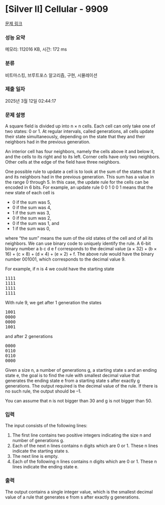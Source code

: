 # [Silver II] Cellular - 9909 

[문제 링크](https://www.acmicpc.net/problem/9909) 

### 성능 요약

메모리: 112016 KB, 시간: 172 ms

### 분류

비트마스킹, 브루트포스 알고리즘, 구현, 시뮬레이션

### 제출 일자

2025년 3월 12일 02:44:17

### 문제 설명

<p>A square field is divided up into n × n cells.  Each cell can only take one of two states: 0 or 1.  At regular intervals, called generations, all cells update their state simultaneously, depending on the state that they and their neighbors had in the previous generation.</p>

<p>An interior cell has four neighbors, namely the cells above it and below it, and the cells to its right and to its left.  Corner cells have only two neighbors.  Other cells at the edge of the field have three neighbors.</p>

<p>One possible rule to update a cell is to look at the sum of the states that it and its neighbors had in the previous generation.  This sum has a value in the range 0 through 5.  In this case, the update rule for the cells can be encoded in 6 bits.  For example, an update rule 0 0 1 0 0 1 means that the new state of each cell is</p>

<ul>
	<li>0 if the sum was 5,</li>
	<li>0 if the sum was 4,</li>
	<li>1 if the sum was 3,</li>
	<li>0 if the sum was 2,</li>
	<li>0 if the sum was 1, and</li>
	<li>1 if the sum was 0,</li>
</ul>

<p>where “the sum” means the sum of the old states of the cell and of all its neighbors.  We can use binary code to uniquely identify the rule.  A 6-bit binary number a b c d e f corresponds to the decimal value (a × 32) + (b × 16) + (c × 8) + (d × 4) + (e × 2) + f.  The above rule would have the binary number 001001, which corresponds to the decimal value 9.</p>

<p>For example, if n is 4 we could have the starting state</p>

<pre>1111
1111
1111
1111</pre>

<p>With rule 9, we get after 1 generation the states</p>

<pre>1001
0000
0000
1001</pre>

<p>and after 2 generations</p>

<pre>0000
0110
0110
0000
</pre>

<p>Given a size n, a number of generations g, a starting state s and an ending state e, the goal is to find the rule with smallest decimal value that generates the ending state e from a starting state s after exactly g generations.  The output required is the decimal value of the rule.  If there is no such rule, the output should be –1.</p>

<p>You can assume that n is not bigger than 30 and g is not bigger than 50.</p>

### 입력 

 <p>The input consists of the following lines:</p>

<ol>
	<li>The first line contains two positive integers indicating the size n and number of generations g.</li>
	<li>Each of the next n lines contains n digits which are 0 or 1.  These n lines indicate the starting state s.</li>
	<li>The next line is empty.</li>
	<li>Each of the following n lines contains n digits which are 0 or 1.  These n lines indicate the ending state e.</li>
</ol>

### 출력 

 <p>The output contains a single integer value, which is the smallest decimal value of a rule that generates e from s after exactly g generations.</p>


